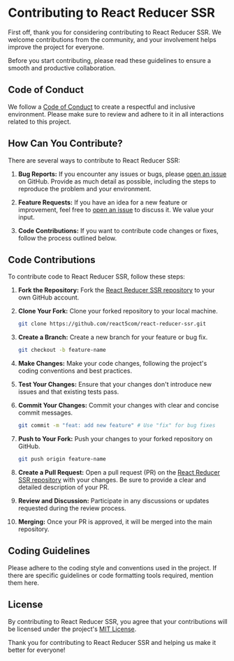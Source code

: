 # Contributing to React Reducer SSR

First off, thank you for considering contributing to React Reducer SSR. We welcome contributions from the community, and your involvement helps improve the project for everyone.

Before you start contributing, please read these guidelines to ensure a smooth and productive collaboration.

## Code of Conduct

We follow a [Code of Conduct](CODE_OF_CONDUCT.md) to create a respectful and inclusive environment. Please make sure to review and adhere to it in all interactions related to this project.

## How Can You Contribute?

There are several ways to contribute to React Reducer SSR:

1. **Bug Reports:** If you encounter any issues or bugs, please [open an issue](https://github.com/react5com/react-reducer-ssr/issues) on GitHub. Provide as much detail as possible, including the steps to reproduce the problem and your environment.

2. **Feature Requests:** If you have an idea for a new feature or improvement, feel free to [open an issue](https://github.com/react5com/react-reducer-ssr/issues) to discuss it. We value your input.

3. **Code Contributions:** If you want to contribute code changes or fixes, follow the process outlined below.

## Code Contributions

To contribute code to React Reducer SSR, follow these steps:

1. **Fork the Repository:** Fork the [React Reducer SSR repository](https://github.com/react5com/react-reducer-ssr) to your own GitHub account.

2. **Clone Your Fork:** Clone your forked repository to your local machine.

   ```bash
   git clone https://github.com/react5com/react-reducer-ssr.git
   ```

3. **Create a Branch:** Create a new branch for your feature or bug fix.

   ```bash
   git checkout -b feature-name
   ```

4. **Make Changes:** Make your code changes, following the project's coding conventions and best practices.

5. **Test Your Changes:** Ensure that your changes don't introduce new issues and that existing tests pass.

6. **Commit Your Changes:** Commit your changes with clear and concise commit messages.

   ```bash
   git commit -m "feat: add new feature" # Use "fix" for bug fixes
   ```

7. **Push to Your Fork:** Push your changes to your forked repository on GitHub.

   ```bash
   git push origin feature-name
   ```

8. **Create a Pull Request:** Open a pull request (PR) on the [React Reducer SSR repository](https://github.com/react5com/react-reducer-ssr) with your changes. Be sure to provide a clear and detailed description of your PR.

9. **Review and Discussion:** Participate in any discussions or updates requested during the review process.

10. **Merging:** Once your PR is approved, it will be merged into the main repository.

## Coding Guidelines

Please adhere to the coding style and conventions used in the project. If there are specific guidelines or code formatting tools required, mention them here.

## License

By contributing to React Reducer SSR, you agree that your contributions will be licensed under the project's [MIT License](LICENSE).

Thank you for contributing to React Reducer SSR and helping us make it better for everyone!